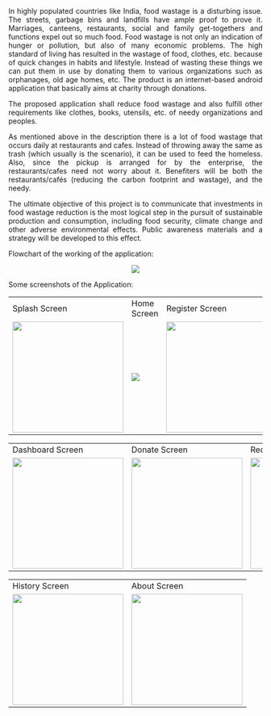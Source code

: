 <div align="justify">
In highly populated countries like India, food wastage is a disturbing issue. The streets, garbage bins and landfills have ample proof to prove it. Marriages, canteens, restaurants, social and family get-togethers and functions expel out so much food. Food wastage is not only an indication of hunger or pollution, but also of many economic problems. The high standard of living has resulted in the wastage of food, clothes, etc. because of quick changes in habits and lifestyle. Instead of wasting these things we can put them in use by donating them to various organizations such as orphanages, old age homes, etc. The product is an internet-based android application that basically aims at charity through donations.

The proposed application shall reduce food wastage and also fulfill other requirements like clothes, books, utensils, etc. of needy organizations and peoples. 

As mentioned above in the description there is a lot of food wastage that occurs daily at restaurants and cafes. Instead of throwing away the same as trash (which usually is the scenario), it can be used to feed the homeless. Also, since the pickup is arranged for by the enterprise, the restaurants/cafes need not worry about it. Benefiters will be both the restaurants/cafés (reducing the carbon footprint and wastage), and the needy. 

The ultimate objective of this project is to communicate that investments in food wastage reduction is the most logical step in the pursuit of sustainable production and consumption, including food security, climate change and other adverse environmental effects. Public awareness materials and a strategy will be developed to this effect.
</div>

Flowchart of the working of the application:

<p align="center">
  <img src="https://user-images.githubusercontent.com/54005333/118606061-97a42980-b7d4-11eb-9d27-5981ee170fb2.png">
</p>

Some screenshots of the Application: 
<p align="center" float="left">
<table>
  <tr>
    <td>Splash Screen</td>
    <td>Home Screen</td>
    <td>Register Screen</td>
    <td>Login Screen</td>
  </tr>
  <tr>
    <td><img src="https://user-images.githubusercontent.com/54005333/147682387-33b613c2-86a7-4622-80a0-0560e4733716.png" width="220"></td>
    <td><img src="https://private-user-images.githubusercontent.com/133011792/244885645-a13831cd-10f4-4660-93c5-fdcdc25ba0cb.png width="220"></td>
    <td><img src="https://user-images.githubusercontent.com/54005333/147682402-6a9917ae-0734-4b37-a8ef-bfcc0f49f537.png" width="220"></td>
    <td><img src="https://user-images.githubusercontent.com/54005333/147682393-903ff2a0-2aac-48d4-92a5-0d3e2f403a84.png" width="220"></td>
  </tr>
 </table>
 <table>
  <tr>
    <td>Dashboard Screen</td>
    <td>Donate Screen</td>
    <td>Receive Screen</td>
    <td>Food Map Screen</td>
  </tr>
  <tr>
    <td><img src="https://user-images.githubusercontent.com/54005333/147682382-a0a2671d-6160-44d5-a4fb-dab764103ca4.png" width="220"></td>
    <td><img src="https://user-images.githubusercontent.com/54005333/147682397-00db142f-8817-47d5-b23d-e67aef63ea02.png" width="220"></td>
    <td><img src="https://user-images.githubusercontent.com/54005333/147682399-7f6ba8ba-0805-4797-9af1-8994707c9adb.png" width="220"></td>
    <td><img src="https://user-images.githubusercontent.com/54005333/147683214-c1795ace-d312-40f2-9b1f-72a855ea27bd.png" width="220"></td>
  </tr>
 </table>
 </table>
 <table>
  <tr>
    <td>History Screen</td>
    <td>About Screen</td>
  </tr>
  <tr>
    <td><img src="https://user-images.githubusercontent.com/54005333/147683209-1f154899-b993-43e2-8536-d8fceb61cbe5.png" width="220"></td>
    <td><img src="https://user-images.githubusercontent.com/54005333/147683224-83af7bc1-f8c6-4b6b-bd26-3ec9b13813a3.png" width="220"></td>
  </tr>
 </table>
 </p>
